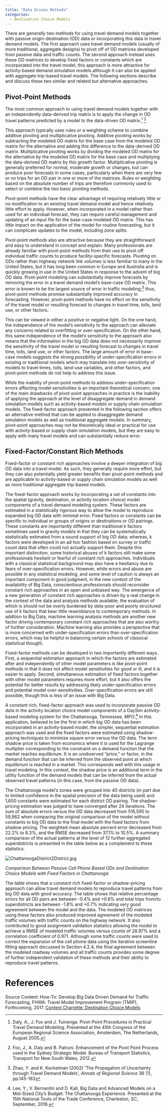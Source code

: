 ```yaml
---
title: "Data Driven Methods"
categories:
  - Destination Choice Models
---
```


There are generally two methods for using travel demand models together with passive origin-destination (OD) data or incorporating this data in travel demand models. The first approach uses travel demand models (usually of more traditional, aggregate designs) to pivot off of OD matrices developed from passive data and traffic counts. The second approach instead uses these OD matrices to develop fixed factors or constants which are incorporated into the travel model; this approach is more attractive for activity-based demand simulation models although it can also be applied with aggregate trip-based travel models. The following sections describe and discuss these two similar and related but alternative approaches.

Pivot-Point Methods
-------------------

The most common approach to using travel demand models together with an independently data-derived trip matrix is to apply the change in OD travel patterns predicted by a model to the data-driven OD matrix.[^1] [^2]

This approach typically uses rules or a weighting scheme to combine additive pivoting and multiplicative pivoting. Additive pivoting works by subtracting the modeled OD matrix for the base case from the modeled OD matrix for the alternative and adding this difference to the data-derived OD matrix. Multiplicative pivoting works by dividing the modeled OD matrix for the alternative by the modeled OD matrix for the base case and multiplying the data-derived OD matrix by this growth factor. Multiplicative pivoting is generally preferred for normal, moderate growth or changes, but can produce poor forecasts in some cases, particularly when there are very few or no trips for an OD pair in one or more of the matrices. Rules or weighting based on the absolute number of trips are therefore commonly used to select or combine the two basic pivoting methods.

Pivot-point methods have the clear advantage of requiring relatively little or no modification to an existing travel demand model and hence relatively little effort to apply. However, when incorporated in a model rather than used for an individual forecast, they can require careful management and updating of an input file for the base-case modeled OD matrix. This has little impact on the application of the model for routine forecasting, but it can complicate updates to the model, including zone splits.

Pivot-point methods also are attractive because they are straightforward and easy to understand in concept and explain. Many professionals are already familiar with pivot-point methods from their use to pivot off individual traffic counts to produce facility-specific forecasts. Pivoting on ODs rather than highway network link volumes is less familiar to many in the United States, but it has long been common in Europe and Australia and is quickly growing in use in the United States in response to the advent of big OD data.
Pivot-point modeling can substantially improve forecasts by removing the error in a travel demand model’s base-case OD matrix. This error is known to be the largest source of error in traffic modeling;[^3] thus, pivot-point methods promise substantially improved accuracy in forecasting. However, pivot-point methods have no effect on the sensitivity of the travel model or resulting forecast to changes in travel time, tolls, land use, or other factors.

This can be viewed in either a positive or negative light. On the one hand, the independence of the model’s sensitivity to the approach can alleviate any concerns related to overfitting or over-specification. On the other hand, this same independence of the model’s sensitivity to the approach also means that the information in the big OD data does not necessarily improve the sensitivity of the travel model or resulting forecast to changes in travel time, tolls, land use, or other factors. The large amount of error in base-case models suggests the strong possibility of under-specification errors in existing or traditional models which may translate into over-sensitivity of models to travel times, tolls, land-use variables, and other factors, and pivot-point methods do not help to address this issue.

While the inability of pivot-point methods to address under-specification errors affecting model sensitivities is an important theoretical concern, one of the main drawbacks of pivot-point approaches in practice is the inability of applying the approach at the level of disaggregate demand in demand simulation models such as activity-based models or supply chain simulation models. The fixed-factor approach presented in the following section offers an alternative method that can be applied to disaggregate demand simulation models as well as traditional aggregate models.
In summary, pivot-point approaches may not be theoretically ideal or practical for use with activity-based or supply chain simulation models, but they are easy to apply with many travel models and can substantially reduce error.

Fixed-Factor/Constant Rich Methods
----------------------------------

Fixed-factor or constant rich approaches involve a deeper integration of big OD data into a travel model. As such, they generally require more effort, but they can also potentially yield greater benefits than pivot-point methods and are applicable to activity-based or supply chain simulation models as well as more traditional aggregate trip-based models.

The fixed-factor approach works by incorporating a set of constants into the spatial (gravity, destination, or activity location choice) model components of a travel demand modeling system. These factors are estimated in a statistically rigorous way to allow the model to reproduce expanded big OD data with minimal error. Fixed factors or constants can be specific to individual or groups of origins or destinations or OD pairings. These constants are importantly different than traditional k factors sometimes used in gravity models in that they can be systematically statistically estimated from a sound support of big OD data; whereas, k factors were developed in an ad hoc fashion based on survey or traffic count data that often could not actually support them. Despite this important distinction, some historical abuses of k factors still make some professionals hesitant or fearful of constant rich approaches. Individuals with a classical statistical background may also have a hesitancy due to fears of over-specification errors. However, while errors and abuse are possible in any statistical modeling, and some level of caution is always an important component in good judgment, in the new context of the availability of Big Data, conscientious professionals should reconsider constant rich approaches in an open and unbiased way. The emergence of a new generation of constant rich approaches is driven by a real change in the context of the data and analysis methods available, the evaluation of which is should not be overly burdened by data-poor and poorly structured use of k factors that bear little resemblance to contemporary methods. In addition to Big Data, machine learning analysis methods are another new factor driving contemporary constant rich approaches that are also worthy of further consideration. Machine learning also provides a perspective that is more concerned with under-specification errors than over-specification errors, which may be helpful in balancing certain schools of classical statistical thought.

Fixed-factor methods can be developed in two importantly different ways. First, a sequential estimation approach in which the factors are estimated after and independently of other model parameters is like pivot-point methods in that it does not affect model sensitivities for good or ill, and it is easier to apply. Second, simultaneous estimation of fixed factors together with other model parameters requires more effort, but it also offers the potential for better results by addressing likely under-specification errors and potential model over-sensitivities. Over-specification errors are still possible, though this is less of an issue with Big Data.

A constant rich, fixed-factor approach was used to incorporate passive OD data in the activity location choice model components of a DaySim activity-based modeling system for the Chattanooga, Tennessee, MPO.[^4] In this application, believed to be the first in which big OD data has been incorporated in an activity-based model, the simpler, sequential estimation approach was used and the fixed factors were estimated using shadow-pricing techniques to minimize square error versus the OD data. The term shadow price is taken from economics where it is used for the Lagrange multiplier corresponding to the constraint on a demand function that the market reaches equilibrium. It is an unobserved “price,” or factor, in the demand function that can be inferred from the observed point at which equilibrium is reached in a market. This corresponds well with this usage in travel modeling. In this context, the shadow price is an additional term in the utility function of the demand models that can be inferred from the actual observed travel patterns (in this case, from the passive OD data).

The Chattanooga model’s zones were grouped into 40 districts (in part due to limited confidence in the spatial precision of the data being used) and 1,600 constants were estimated for each district OD pairing. The shadow-pricing estimation was judged to have converged after 24 iterations. The sum of absolute errors versus the OD data decreased from 516,595 to 59,962 when comparing the original comparison of the model without constants to big OD data to the final model with the fixed factors from shadow pricing. The weighted mean absolute percent error decreased from 22.2% to 8.3%, and the RMSE decreased from 37.1% to 10.5%. A summary comparison of the actual patterns at the level of 12 further aggregated superdistricts is presented in the table below as a complement to these statistics.

![](https://github.com/tfresource/website/blob/source/.vuepress/public/topics/ChattanoogaDistrict2District.jpg "ChattanoogaDistrict2District.jpg")

_Comparison Between Passive Cell Phone Based ODs and Destination Choice Models with Fixed Factors in Chattanooga_

The table shows that a constant rich fixed-factor or shadow-pricing approach can allow travel demand models to reproduce travel patterns from big OD data with good accuracy. The table shows that relative percentage errors for all OD pairs are between -0.4% and +0.6% and total trips from/to superdistricts are between -1.8% and +0.7% indicating very good agreement between the model and the data. The modeled OD matrices using these factors also produced improved agreement of the modeled traffic volumes with traffic counts on the highway network. It also contributed to good assignment validation statistics allowing the model to achieve a RMSE of modeled traffic volumes versus counts of 28.97% and a correlation coefficient of 0.971. Although some traffic counts were used to correct the expansion of the cell phone data using the iterative screenline fitting approach discussed in Section 4.2.4, the final agreement between the modeled roadway volumes and all traffic counts provides some degree of further independent validation of these methods and their ability to reproduce travel patterns.

References
==========

Source Content: How-To: Develop Big Data Driven Demand for Traffic Forecasting, FHWA: Travel Model Improvement Program (TMIP), Forthcoming, 2017.
[Content Charrette: Destination Choice Models](https://tfresource.org/topics/Content_Charrette_Destination_Choice_Models.html)

[^1]: Daly, A., J. Fox and J. Tuinenga. Pivot-Point Procedures in Practical Travel Demand Modeling. Presented at the 45th Congress of the European Regional Science Association, Amsterdam, The Netherlands, August 2005.

[^2]: Fox, J., A. Daly and B. Patruni. Enhancement of the Pivot Point Process used in the Sydney Strategic Model. Bureau of Transport Statistics, Transport for New South Wales, 2012.

[^3]: Zhao, Y. and K. Kockelman (2002) 'The Propagation of Uncertainty through Travel Demand Models', *Annals of Regional Science* 36 (1), pp.145-163

[^4]: Lee, Y., V. Bernardin and D. Kall, Big Data and Advanced Models on a Mid-Sized City’s Budget: The Chattanooga Experience. Presented at the 15th National Tools of the Trade Conference, Charleston, SC, September, 2016.

